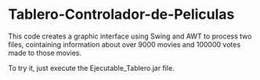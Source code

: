 # Tablero-Controlador-de-Peliculas
This code creates a graphic interface using Swing and AWT to process two files, cointaining information about over 9000 movies and 100000 votes made to those movies.

To try it, just execute the Ejecutable_Tablero.jar file.

